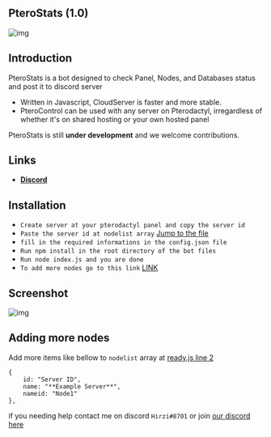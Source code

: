 ## PteroStats (1.0)

![img](https://media.discordapp.net/attachments/796259732683227157/861126504246411264/20210704_130856.jpg)

## Introduction

PteroStats is a bot designed to check Panel, Nodes, and Databases status and post it to discord server

* Written in Javascript, CloudServer is faster and more stable.
* PteroControl can be used with any server on Pterodactyl, irregardless of whether it's on shared hosting or your own hosted panel

PteroStats is still **under development** and we welcome contributions. 

Links
--------------------

* __[Discord](https://discord.gg/9Z7zpdwATZ)__

Installation
--------------------

- `Create server at your pterodactyl panel and copy the server id`
- `Paste the server id at nodelist array` [Jump to the file](https://github.com/HirziDevs/PteroStats/blob/main/events/ready.js)
- `fill in the required informations in the config.json file`
- `Run npm install in the root directory of the bot files`
- `Run node index.js and you are done`
- `To add more nodes go to this link` [LINK](https://github.com/HirziDevs/PteroStats#adding-more-nodes-and-databases)

Screenshot
--------------------

![img](https://media.discordapp.net/attachments/861112767174803466/861194338687385610/IMG_20210704_173809.jpg)

Adding more nodes
--------------------

Add more items like bellow to `nodelist` array at [ready.js line 2](https://github.com/HirziDevs/PteroStats/blob/main/events/ready.js)
```
{
    id: "Server ID",
    name: "**Example Server**",
    nameid: "Node1"
},
```

if you needing help contact me on discord `Hirzi#8701` or join [our discord here](https://discord.gg/9Z7zpdwATZ)

